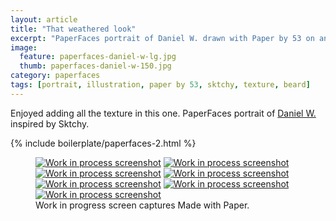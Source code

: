 ```yaml
---
layout: article
title: "That weathered look"
excerpt: "PaperFaces portrait of Daniel W. drawn with Paper by 53 on an iPad."
image: 
  feature: paperfaces-daniel-w-lg.jpg
  thumb: paperfaces-daniel-w-150.jpg
category: paperfaces
tags: [portrait, illustration, paper by 53, sktchy, texture, beard]
---
```


Enjoyed adding all the texture in this one. PaperFaces portrait of [Daniel W.](http://sktchy.com/Uc5fXc) inspired by Sktchy.

{% include boilerplate/paperfaces-2.html %}

<figure class="third">
  <a href="{{ site.url }}/images/paperfaces-daniel-w-process-1-lg.jpg"><img src="{{ site.url }}/images/paperfaces-daniel-w-process-1-600.jpg" alt="Work in process screenshot"></a>
  <a href="{{ site.url }}/images/paperfaces-daniel-w-process-2-lg.jpg"><img src="{{ site.url }}/images/paperfaces-daniel-w-process-2-600.jpg" alt="Work in process screenshot"></a>
  <a href="{{ site.url }}/images/paperfaces-daniel-w-process-3-lg.jpg"><img src="{{ site.url }}/images/paperfaces-daniel-w-process-3-600.jpg" alt="Work in process screenshot"></a>
  <a href="{{ site.url }}/images/paperfaces-daniel-w-process-4-lg.jpg"><img src="{{ site.url }}/images/paperfaces-daniel-w-process-4-600.jpg" alt="Work in process screenshot"></a>
  <a href="{{ site.url }}/images/paperfaces-daniel-w-process-5-lg.jpg"><img src="{{ site.url }}/images/paperfaces-daniel-w-process-5-600.jpg" alt="Work in process screenshot"></a>
  <a href="{{ site.url }}/images/paperfaces-daniel-w-process-6-lg.jpg"><img src="{{ site.url }}/images/paperfaces-daniel-w-process-6-600.jpg" alt="Work in process screenshot"></a>
  <a href="{{ site.url }}/images/paperfaces-daniel-w-process-7-lg.jpg"><img src="{{ site.url }}/images/paperfaces-daniel-w-process-7-600.jpg" alt="Work in process screenshot"></a>
  <figcaption>Work in progress screen captures Made with Paper.</figcaption>
</figure>